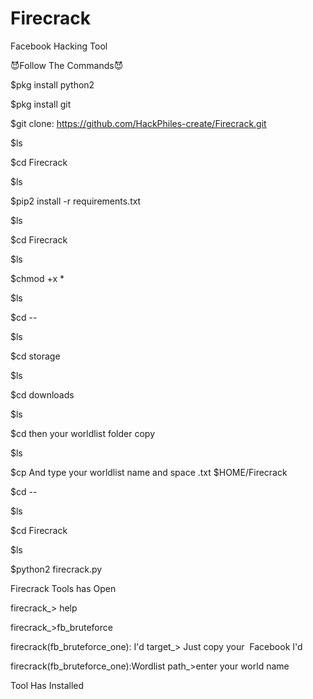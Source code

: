 # Firecrack
Facebook Hacking Tool

😈Follow The Commands😈


$pkg install python2

$pkg install git

$git clone: https://github.com/HackPhiles-create/Firecrack.git

$ls

$cd Firecrack

$ls

$pip2 install -r requirements.txt

$ls

$cd Firecrack

$ls

$chmod +x *

$ls

$cd --

$ls

$cd storage

$ls

$cd downloads

$ls

$cd then your worldlist folder copy

$ls

$cp And type your worldlist name and space .txt $HOME/Firecrack

$cd --

$ls

$cd Firecrack

$ls

$python2 firecrack.py

Firecrack Tools has Open

firecrack_> help

firecrack_>fb_bruteforce

firecrack(fb_bruteforce_one): I'd target_> Just copy your  Facebook I'd

firecrack(fb_bruteforce_one):Wordlist path_>enter your world name 


Tool Has Installed
